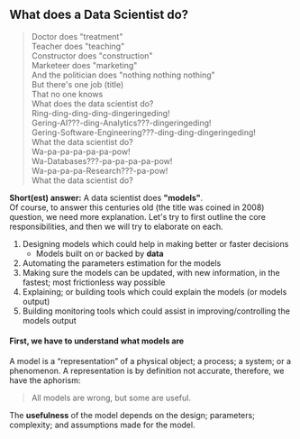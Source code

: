 ## What does a Data Scientist do?

>Doctor does "treatment"<br>
Teacher does "teaching"<br>
Constructor does "construction"<br>
Marketeer does "marketing"<br>
And the politician does "nothing nothing nothing"<br>
But there's one job (title)<br>
That no one knows<br>
What does the data scientist do?<br>
Ring-ding-ding-ding-dingeringeding!<br>
Gering-AI???-ding-Analytics???-dingeringeding!<br>
Gering-Software-Engineering???-ding-ding-dingeringeding!<br>
What the data scientist do?<br>
Wa-pa-pa-pa-pa-pa-pow!<br>
Wa-Databases???-pa-pa-pa-pa-pow!<br>
Wa-pa-pa-pa-Research???-pa-pow!<br>
What the data scientist do?<br>

<b>Short(est) answer:</b> A data scientist does <b>"models"</b>.<br>
Of course, to answer this centuries old (the title was coined in 2008) question, we need more explanation. 
Let's try to first outline the core responsibilities, and then we will try to elaborate on each.

1. Designing models which could help in making better or faster decisions
    * Models built on or backed by <b>data</b>
2. Automating the parameters estimation for the models
3. Making sure the models can be updated, with new information, in the fastest; most frictionless way possible
4. Explaining; or building tools which could explain the models (or models output)
5. Building monitoring tools which could assist in improving/controlling the models output

#### First, we have to understand what models are
A model is a “representation” of a physical object; a process; a system; or a phenomenon. 
A representation is by definition not accurate, therefore, we have the aphorism:
>All models are wrong, but some are useful.

The <b>usefulness</b> of the model depends on the design; parameters; complexity; and assumptions made for the model.
